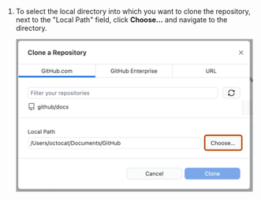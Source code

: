 1. To select the local directory into which you want to clone the repository, next to the "Local Path" field, click **Choose...** and navigate to the directory.

   ![Screenshot of the "Clone a repository" window. A button, labeled "Choose", is highlighted with an orange outline.](/assets/images/help/desktop/clone-choose-button-mac.png)
